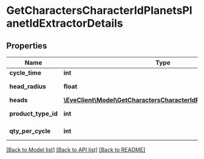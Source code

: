 # GetCharactersCharacterIdPlanetsPlanetIdExtractorDetails

## Properties
Name | Type | Description | Notes
------------ | ------------- | ------------- | -------------
**cycle_time** | **int** | in seconds | [optional] 
**head_radius** | **float** | head_radius number | [optional] 
**heads** | [**\EveClient\Model\GetCharactersCharacterIdPlanetsPlanetIdHead[]**](GetCharactersCharacterIdPlanetsPlanetIdHead.md) | heads array | 
**product_type_id** | **int** | product_type_id integer | [optional] 
**qty_per_cycle** | **int** | qty_per_cycle integer | [optional] 

[[Back to Model list]](../README.md#documentation-for-models) [[Back to API list]](../README.md#documentation-for-api-endpoints) [[Back to README]](../README.md)


